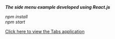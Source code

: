 <strong><em>The side menu example developed using React.js</em></strong>

<em>npm install</em><br/>
<em>npm start</em>

<a href="https://focused-carson-5050df.netlify.app/">Click here to view the Tabs application</a>
